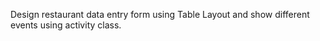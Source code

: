 Design restaurant data entry form using Table Layout and show different events using activity class.
